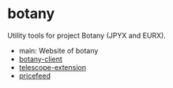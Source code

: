 # botany

Utility tools for project Botany (JPYX and EURX).

- main: Website of botany
- [botany-client](./projects/botany-client/README.md)
- [telescope-extension](./projects/telescope-extension/README.md)
- [pricefeed](./projects/pricefeed/README.md)

